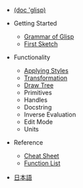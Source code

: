- [(doc 'glisp)](en/README)

- Getting Started

  - [Grammar of Glisp](en/syntax)
  - [First Sketch](en/get-started)

- Functionality

  - [Applying Styles](en/styles)
  - [Transformation](en/transform)
  - [Draw Tree](en/draw-tree)
  - Primitives
  - Handles
  - Docstring
  - Inverse Evaluation
  - Edit Mode
  - Units

- Reference

  - [Cheat Sheet](en/cheatsheet)
  - [Function List](ref)

- [日本語](README)